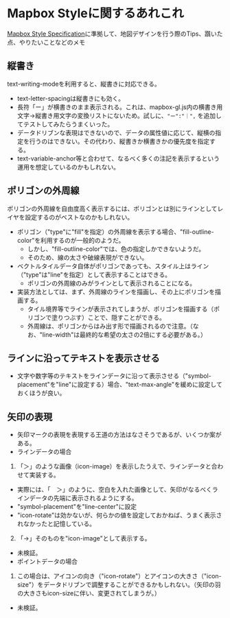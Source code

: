 # Mapbox Styleに関するあれこれ

[Mapbox Style Specification](https://docs.mapbox.com/mapbox-gl-js/style-spec/)に準拠して、地図デザインを行う際のTips、躓いた点、やりたいことなどのメモ

## 縦書き
text-writing-modeを利用すると、縦書きに対応できる。
* text-letter-spacingは縦書きにも効く。
* 長符「ー」が横書きのまま表示される。これは、mapbox-gl.js内の横書き用文字→縦書き用文字の変換リストにないため。試しに、`"ー":"｜",` を追加してテストしてみたらうまくいった。
* データドリブンな表現はできないので、データの属性値に応じて、縦横の指定を行うのはできない。その代わり、縦書きか横書きかの優先度を指定する。
* text-variable-anchor等と合わせて、なるべく多くの注記を表示するという運用を想定しているのかもしれない。

## ポリゴンの外周線
ポリゴンの外周線を自由度高く表示するには、ポリゴンとは別にラインとしてレイヤを設定するのがベストなのかもしれない。
* ポリゴン（"type"に"fill"を指定）の外周線を表示する場合、"fill-outline-color"を利用するのが一般的のようだ。
  * しかし、"fill-outline-color"では、色の指定しかできないようだ。
  * そのため、線の太さや破線表現ができない。
* ベクトルタイルデータ自体がポリゴンであっても、スタイル上はライン（"type"は"line"を指定）として表示することはできる。
  * ポリゴンの外周線のみがラインとして表示されることになる。
* 実装方法としては、まず、外周線のラインを描画し、その上にポリゴンを描画する。
  * タイル境界等でラインが表示されてしまうが、ポリゴンを描画する（ポリゴンで塗りつぶす）ことで、隠すことができる。
  * 外周線は、ポリゴンからはみ出す形で描画されるので注意。（なお、"line-width"は最終的な希望の太さの2倍にする必要がある。）

## ラインに沿ってテキストを表示させる
* 文字や数字等のテキストをラインデータに沿って表示させる（"symbol-placement"を"line"に設定する）場合、"text-max-angle"を緩めに設定しておくほうが良い。

## 矢印の表現
* 矢印マークの表現を表現する王道の方法はなさそうであるが、いくつか案がある。
* ラインデータの場合
1. 「＞」のような画像（icon-image）を表示したうえで、ラインデータと合わせて実装する。 
 * 実際には、「　＞」のように、空白を入れた画像として、矢印がなるべくラインデータの先端に表示されるようにする。
 * "symbol-placement"を"line-center"に設定
 * "icon-rotate"は効かないが、何らかの値を設定しておかねば、うまく表示されなかったと記憶している。
2. 「→」そのものを"icon-image"として表示する。
 * 未検証。
* ポイントデータの場合
1. この場合は、アイコンの向き（"icon-rotate"）とアイコンの大きさ（"icon-size"）をデータドリブンで調整することができるかもしれない。（矢印の羽の大きさもicon-sizeに伴い、変更されてしまうが。）
 * 未検証。



